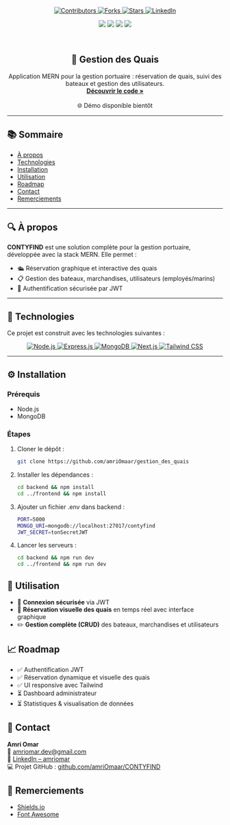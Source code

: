 <a name="top"></a>

<!-- SHIELDS -->

<p align="center">
  <a href="https://github.com/amriOmaar/CONTYFIND/graphs/contributors">
    <img src="https://img.shields.io/github/contributors/amriOmaar/CONTYFIND?style=for-the-badge" alt="Contributors" />
  </a>
  <a href="https://github.com/amriOmaar/CONTYFIND/network/members">
    <img src="https://img.shields.io/github/forks/amriOmaar/CONTYFIND?style=for-the-badge" alt="Forks" />
  </a>
  <a href="https://github.com/amriOmaar/CONTYFIND/stargazers">
    <img src="https://img.shields.io/github/stars/amriOmaar/CONTYFIND?style=for-the-badge" alt="Stars" />
  </a>
  <a href="https://linkedin.com/in/amriomar">
    <img src="https://img.shields.io/badge/LinkedIn-amriomar-0077B5?style=for-the-badge&logo=linkedin" alt="LinkedIn" />
  </a>
</p>

<p align="center">
  <img src="https://img.shields.io/github/last-commit/amriOmaar/CONTYFIND?style=flat-square" />
  <img src="https://img.shields.io/badge/Backend-Node.js-green?style=flat-square" />
  <img src="https://img.shields.io/badge/Frontend-Next.js-blue?style=flat-square" />
  <img src="https://img.shields.io/badge/Database-MongoDB-brightgreen?style=flat-square" />
</p>

<br />
<div align="center">
  <h2>🚢 Gestion des Quais</h2>
  <p>
    Application MERN pour la gestion portuaire : réservation de quais, suivi des bateaux et gestion des utilisateurs.
    <br />
    <a href="https://github.com/amriOmaar/CONTYFIND"><strong>Découvrir le code »</strong></a>
    <br /><br />
    🌐 Démo disponible bientôt
  </p>
</div>

---

## 📚 Sommaire

- [À propos](#about)
- [Technologies](#tech)
- [Installation](#install)
- [Utilisation](#usage)
- [Roadmap](#roadmap)
- [Contact](#contact)
- [Remerciements](#thanks)

---

## 🔍 À propos <a name="about"></a>

**CONTYFIND** est une solution complète pour la gestion portuaire, développée avec la stack MERN. Elle permet :

- 🛳 Réservation graphique et interactive des quais
- 📋 Gestion des bateaux, marchandises, utilisateurs (employés/marins)
- 🔐 Authentification sécurisée par JWT

---

## 🧰 Technologies

Ce projet est construit avec les technologies suivantes :

<p align="center">
  <a href="https://nodejs.org/">
    <img src="https://img.shields.io/badge/Node.js-339933?style=for-the-badge&logo=node.js&logoColor=white" alt="Node.js" />
  </a>
  <a href="https://expressjs.com/">
    <img src="https://img.shields.io/badge/Express.js-000000?style=for-the-badge&logo=express&logoColor=white" alt="Express.js" />
  </a>
  <a href="https://www.mongodb.com/">
    <img src="https://img.shields.io/badge/MongoDB-47A248?style=for-the-badge&logo=mongodb&logoColor=white" alt="MongoDB" />
  </a>
  <a href="https://nextjs.org/">
    <img src="https://img.shields.io/badge/Next.js-000000?style=for-the-badge&logo=next.js&logoColor=white" alt="Next.js" />
  </a>
  <a href="https://tailwindcss.com/">
    <img src="https://img.shields.io/badge/Tailwind_CSS-38B2AC?style=for-the-badge&logo=tailwind-css&logoColor=white" alt="Tailwind CSS" />
  </a>
</p>


---

## ⚙️ Installation <a name="install"></a>

### Prérequis

- Node.js
- MongoDB

### Étapes

1. Cloner le dépôt :
   ```bash
   git clone https://github.com/amriOmaar/gestion_des_quais

2. Installer les dépendances :
   ```bash
   cd backend && npm install
   cd ../frontend && npm install

4. Ajouter un fichier .env dans backend :
   ```bash
   PORT=5000
   MONGO_URI=mongodb://localhost:27017/contyfind
   JWT_SECRET=tonSecretJWT

6. Lancer les serveurs :
   ```bash
   cd backend && npm run dev
   cd ../frontend && npm run dev

## 🚀 Utilisation

- 🔐 **Connexion sécurisée** via JWT
- 📍 **Réservation visuelle des quais** en temps réel avec interface graphique
- ✏️ **Gestion complète (CRUD)** des bateaux, marchandises et utilisateurs

## 📈 Roadmap

- ✅ Authentification JWT
- ✅ Réservation dynamique et visuelle des quais
- ✅ UI responsive avec Tailwind
- ⏳ Dashboard administrateur
- ⏳ Statistiques & visualisation de données

## 📩 Contact

**Amri Omar**  
📧 [amriomar.dev@gmail.com](mailto:amriomar.dev@gmail.com)  
🔗 [LinkedIn – amriomar](https://linkedin.com/in/amriomar)  
💻 Projet GitHub : [github.com/amriOmaar/CONTYFIND](https://github.com/amriOmaar/CONTYFIND)

## 🙌 Remerciements

- [Shields.io](https://shields.io)
- [Font Awesome](https://fontawesome.com)
